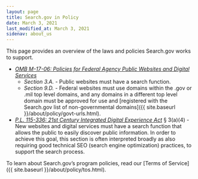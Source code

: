 ```yaml
---
layout: page
title: Search.gov in Policy
date: March 3, 2021
last_modified_at: March 3, 2021
sidenav: about_us
---
```


This page provides an overview of the laws and policies Search.gov works to support.

* *[OMB M-17-06: Policies for Federal Agency Public Websites and Digital Services](https://www.whitehouse.gov/sites/whitehouse.gov/files/omb/memoranda/2017/m-17-06.pdf)* 
  * *Section 3.A.* - Public websites must have a search function.
  * *Section 9.D.* - Federal websites must use domains within the .gov or .mil top level domains, and any domains in a different top level domain must be approved for use and [registered with the Search.gov list of non-governmental domains]({{ site.baseurl }}/about/policy/govt-urls.html).
* *[P.L. 115-336: 21st Century Integrated Digital Experience Act](https://digital.gov/resources/21st-century-integrated-digital-experience-act/)* § 3(a)(4) - New websites and digital services must have a search function that allows the public to easily discover public information. In order to achieve this goal, this section is often interpreted broadly as also requiring good technical SEO (search engine optimization) practices, to support the search process.

To learn about Search.gov’s program policies, read our [Terms of Service]({{ site.baseurl }}/about/policy/tos.html).